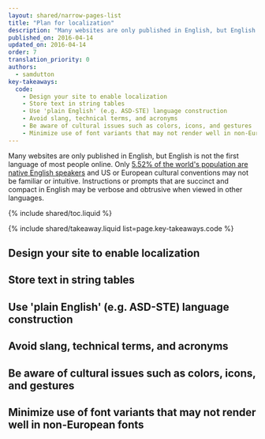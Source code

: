 ```yaml
---
layout: shared/narrow-pages-list
title: "Plan for localization"
description: "Many websites are only published in English, but English is not the first language of most people online. Only <a href='https://en.wikipedia.org/wiki/List_of_languages_by_number_of_native_speakers' title='List of languages by number of native speakers'>5.52% of the world's population are native English speakers</a> and US or European cultural conventions may not be familiar or intuitive. Instructions or prompts that are succinct and compact in English may be verbose and obtrusive when viewed in other languages."
published_on: 2016-04-14
updated_on: 2016-04-14
order: 7
translation_priority: 0
authors:
  - samdutton
key-takeaways:
  code:
    - Design your site to enable localization
    - Store text in string tables
    - Use 'plain English' (e.g. ASD-STE) language construction
    - Avoid slang, technical terms, and acronyms
    - Be aware of cultural issues such as colors, icons, and gestures
    - Minimize use of font variants that may not render well in non-European fonts
---
```


<p class="intro">Many websites are only published in English, but English is not the first language of most people online. Only <a href="https://en.wikipedia.org/wiki/List_of_languages_by_number_of_native_speakers" title="">5.52% of the world's population are native English speakers</a> and US or European cultural conventions may not be familiar or intuitive. Instructions or prompts that are succinct and compact in English may be verbose and obtrusive when viewed in other languages.</p>

{% include shared/toc.liquid %}

{% include shared/takeaway.liquid list=page.key-takeaways.code %}

## Design your site to enable localization

## Store text in string tables

## Use 'plain English' (e.g. ASD-STE) language construction

## Avoid slang, technical terms, and acronyms

## Be aware of cultural issues such as colors, icons, and gestures

## Minimize use of font variants that may not render well in non-European fonts
